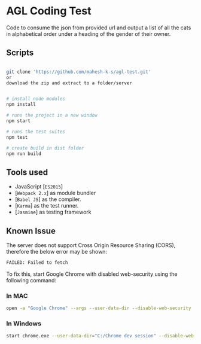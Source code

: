 # AGL Coding Test

Code to consume the json from provided url and output a list of all the cats in alphabetical order under a heading of the gender of their owner.

## Scripts

```bash

git clone 'https://github.com/mahesh-k-s/agl-test.git'
or
download the zip and extract to a folder/server


# install node modules 
npm install

# runs the project in a new window
npm start

# runs the test suites
npm test

# create build in dist folder
npm run build

```

## Tools used

- JavaScript [`ES2015`]
- [`Webpack 2.x`] as module bundler
- [`Babel JS`] as the compiler.
- [`Karma`] as the test runner.
- [`Jasmine`] as testing framework


## Known Issue

The server does not support Cross Origin Resource Sharing (CORS), therefore the below error may be shown:

```bash
FAILED: Failed to fetch
```

To fix this, start Google Chrome with disabled web-security using the following command:

### In MAC
```bash
open -a "Google Chrome" --args --user-data-dir --disable-web-security
```

### In Windows
```bash
start chrome.exe --user-data-dir="C:/Chrome dev session" --disable-web-security
```